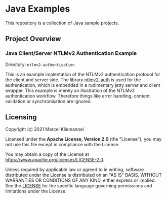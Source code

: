 # Java Examples

This repository is a collection of Java sample projects.

## Project Overview

### Java Client/Server NTLMv2 Authentication Example

Directory: `ntlmv2-authentication`

This is an example implentation of the NTLMv2 authentication protocol for the client and server side. The library [ntlmv2-auth](https://sourceforge.net/projects/ntlmv2auth) is used for the authentication, which is embedded in a rudimentary jetty server and client wrapper. This example is merely an illustration of the NTLMv2 authentication workflow. Therefore things like error handling, content validation or synchronisation are ignored.

## Licensing

Copyright (c) 2021 Marcel Kliemannel

Licensed under the **Apache License, Version 2.0** (the "License"); you may not use this file except in compliance with the License.

You may obtain a copy of the License at <https://www.apache.org/licenses/LICENSE-2.0>.

Unless required by applicable law or agreed to in writing, software distributed under the License is distributed on an "AS IS" BASIS, WITHOUT WARRANTIES OR CONDITIONS OF ANY KIND, either express or implied. See the [LICENSE](LICENSE) for the specific language governing permissions and limitations under the License.
